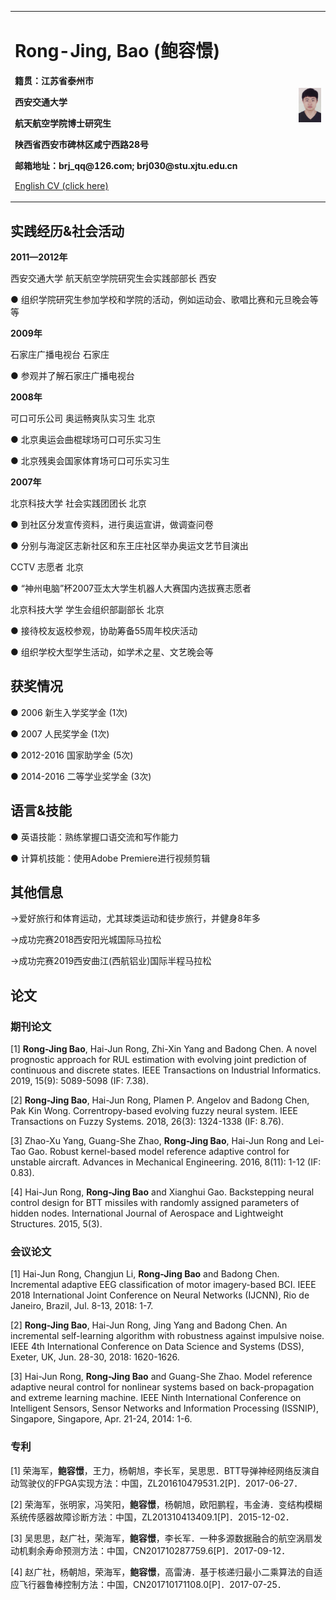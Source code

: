 <table border="0">
  <tr>
    <td width="90%">
      <h1>Rong-Jing, Bao (鲍容憬)</h1>
      <p><b>籍贯：江苏省泰州市</b></p>
      <p><b>西安交通大学</b></p>
      <p><b>航天航空学院博士研究生</b></p>
      <p><b>陕西省西安市碑林区咸宁西路28号</b></p>
      <p><b>邮箱地址：brj_qq@126.com; brj030@stu.xjtu.edu.cn</b></p>
      <p><a href="/README-EN.html">English CV (click here)</a></p>
    </td>
    <td width="10%">
      <img src="/Rong-Jing Bao.jpg" width="100%">
    </td>
  </tr>
</table>


## 实践经历&社会活动
<p><b>2011—2012年</b></p>
<p>西安交通大学     航天航空学院研究生会实践部部长    西安</p>
<p>                 ●     组织学院研究生参加学校和学院的活动，例如运动会、歌唱比赛和元旦晚会等等</p>
<p><b>2009年</b></p>          
<p>石家庄广播电视台                      石家庄</p>
<p>●      参观并了解石家庄广播电视台</p>
<p><b>2008年</b></p>          
<p>可口可乐公司      奥运畅爽队实习生    北京</p>
<p>●      北京奥运会曲棍球场可口可乐实习生   </p>      
<p>●      北京残奥会国家体育场可口可乐实习生</p>
<p><b>2007年</b></p>
<p>北京科技大学     社会实践团团长       北京</p>
<p>●      到社区分发宣传资料，进行奥运宣讲，做调查问卷</p>
<p>●      分别与海淀区志新社区和东王庄社区举办奥运文艺节目演出</p>
<p>           CCTV            志愿者                      北京</p>
<p>●     “神州电脑”杯2007亚太大学生机器人大赛国内选拔赛志愿者</p>
<p>                 北京科技大学      学生会组织部副部长       北京</p>
<p>●       接待校友返校参观，协助筹备55周年校庆活动</p>
<p>●       组织学校大型学生活动，如学术之星、文艺晚会等</p>


## 获奖情况
<p>● 2006        新生入学奖学金 (1次)</p> 
<p>● 2007        人民奖学金 (1次)</p>  
<p>● 2012-2016    国家助学金 (5次)</p>                                       
<p>● 2014-2016    二等学业奖学金 (3次)</p>

## 语言&技能
<p>●   英语技能：熟练掌握口语交流和写作能力</p>
<p>●   计算机技能：使用Adobe Premiere进行视频剪辑</p>


## 其他信息
<p>->爱好旅行和体育运动，尤其球类运动和徒步旅行，并健身8年多</p>
<p>->成功完赛2018西安阳光城国际马拉松</p>
<p>->成功完赛2019西安曲江(西航铝业)国际半程马拉松</p>


## 论文
### 期刊论文
[1] <b>Rong-Jing Bao</b>, Hai-Jun Rong, Zhi-Xin Yang and Badong Chen. A novel prognostic approach for RUL estimation with evolving joint prediction of continuous and discrete states. IEEE Transactions on Industrial Informatics. 2019, 15(9): 5089-5098 (IF: 7.38).

[2] <b>Rong-Jing Bao</b>, Hai-Jun Rong, Plamen P. Angelov and Badong Chen, Pak Kin Wong. Correntropy-based evolving fuzzy neural system. IEEE Transactions on Fuzzy Systems. 2018, 26(3): 1324-1338 (IF: 8.76).

[3] Zhao-Xu Yang, Guang-She Zhao, <b>Rong-Jing Bao</b>, Hai-Jun Rong and Lei-Tao Gao. Robust kernel-based model reference adaptive control for unstable aircraft. Advances in Mechanical Engineering. 2016, 8(11): 1-12 (IF: 0.83).

[4] Hai-Jun Rong, <b>Rong-Jing Bao</b> and Xianghui Gao. Backstepping neural control design for BTT missiles with randomly assigned parameters of hidden nodes. International Journal of Aerospace and Lightweight Structures. 2015, 5(3).
### 会议论文
[1] Hai-Jun Rong, Changjun Li, <b>Rong-Jing Bao</b> and Badong Chen. Incremental adaptive EEG classification of motor imagery-based BCI. IEEE 2018 International Joint Conference on Neural Networks (IJCNN), Rio de Janeiro, Brazil, Jul. 8-13, 2018: 1-7.

[2] <b>Rong-Jing Bao</b>, Hai-Jun Rong, Jing Yang and Badong Chen. An incremental self-learning algorithm with robustness against impulsive noise. IEEE 4th International Conference on Data Science and Systems (DSS), Exeter, UK, Jun. 28-30, 2018: 1620-1626.

[3] Hai-Jun Rong, <b>Rong-Jing Bao</b> and Guang-She Zhao. Model reference adaptive neural control for nonlinear systems based on back-propagation and extreme learning machine. IEEE Ninth International Conference on Intelligent Sensors, Sensor Networks and Information Processing (ISSNIP), Singapore, Singapore, Apr. 21-24, 2014: 1-6.
### 专利
[1] 荣海军，<b>鲍容憬</b>，王力，杨朝旭，李长军，吴思思．BTT导弹神经网络反演自动驾驶仪的FPGA实现方法：中国，ZL201610479531.2[P]．2017-06-27．

[2] 荣海军，张明家，冯笑阳，<b>鲍容憬</b>，杨朝旭，欧阳鹏程，韦金涛．变结构模糊系统传感器故障诊断方法：中国，ZL201310413409.1[P]．2015-12-02．

[3] 吴思思，赵广社，荣海军，<b>鲍容憬</b>，李长军．一种多源数据融合的航空涡扇发动机剩余寿命预测方法：中国，CN201710287759.6[P]．2017-09-12．

[4] 赵广社，杨朝旭，荣海军，<b>鲍容憬</b>，高雷涛．基于核递归最小二乘算法的自适应飞行器鲁棒控制方法：中国，CN201710171108.0[P]．2017-07-25．




